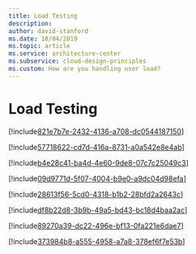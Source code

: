 ```yaml
---
title: Load Testing
description: 
author: david-stanford
ms.date: 10/04/2019
ms.topic: article
ms.service: architecture-center
ms.subservice: cloud-design-principles
ms.custom: How are you handling user load? 
---
```


# Load Testing

<!-- Have you done testing at expected peak load? -->
[!include[821e7b7e-2432-4136-a708-dc0544187150](./guidance/821e7b7e-2432-4136-a708-dc0544187150.md)]

<!-- Know the limits of Azure resources as it relates to your workload -->
[!include[57718622-cd7d-416a-8731-a0a542e8e4ab](./guidance/57718622-cd7d-416a-8731-a0a542e8e4ab.md)]

<!-- Understand the user load the system can handle -->
[!include[b4e28c41-ba4d-4e60-9de8-07c7c25049c3](./guidance/b4e28c41-ba4d-4e60-9de8-07c7c25049c3.md)]

<!-- Know base & peak loads -->
[!include[09d9771d-5f07-4004-b9e0-a9dc04d98efa](./guidance/09d9771d-5f07-4004-b9e0-a9dc04d98efa.md)]

<!-- Know how long it takes scaling to respond to events -->
[!include[28613f56-5cd0-4318-b1b2-28bfd2a2643c](./guidance/28613f56-5cd0-4318-b1b2-28bfd2a2643c.md)]

<!-- Leverage appropriate caching -->
[!include[df8b22d8-3b9b-49a5-bd43-bc18d4baa2ac](./guidance/df8b22d8-3b9b-49a5-bd43-bc18d4baa2ac.md)]

<!-- Database storage is sharded when appropriate -->
[!include[89270a39-dc22-496e-bf13-0fa221e6dae7](./guidance/89270a39-dc22-496e-bf13-0fa221e6dae7.md)]

<!-- Do you know the availability of your SKU's? -->
[!include[373984b8-a555-4958-a7a8-378ef6f7e53b](./guidance/373984b8-a555-4958-a7a8-378ef6f7e53b.md)]

